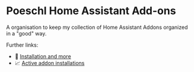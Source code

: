 # Poeschl Home Assistant Add-ons

A organisation to keep my collection of Home Assistant Addons organized in a "good" way.

Further links:
* 📄 [Installation and more](https://github.com/Poeschl-HomeAssistant-Addons/repository)
* 📈 [Active addon installations](https://addonstats.poeschl.xyz/?filter=243ffc37_)

